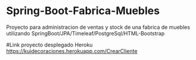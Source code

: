 # Spring-Boot-Fabrica-Muebles
Proyecto para administracion de ventas y stock de una fabrica de muebles utilizando SpringBoot/JPA/Timeleaf/PostgreSql/HTML-Bootstrap

#Link proyecto desplegado Heroku
https://kuidecoraciones.herokuapp.com/CrearCliente

